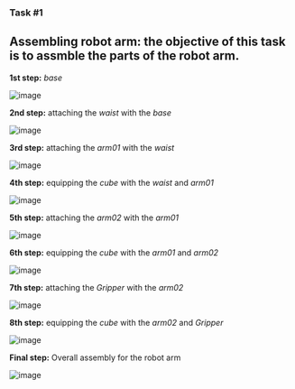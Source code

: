 ### Task #1
## Assembling robot arm: the objective of this task is to assmble the parts of the robot arm.

**1st step:** _base_

![image](https://user-images.githubusercontent.com/85939115/122606360-7eb3c000-d081-11eb-9b1a-4b749468a5cd.png)

**2nd step:** attaching the _waist_ with the _base_

![image](https://user-images.githubusercontent.com/85939115/122606475-a9057d80-d081-11eb-9dbc-316656e1e667.png)

**3rd step:** attaching the _arm01_ with the _waist_

![image](https://user-images.githubusercontent.com/85939115/122606527-bcb0e400-d081-11eb-8be6-c78e8de2864e.png)

**4th step:** equipping the _cube_ with the _waist_ and _arm01_

![image](https://user-images.githubusercontent.com/85939115/122606583-d81bef00-d081-11eb-889a-82243a0c9c41.png)

**5th step:**  attaching the _arm02_ with the _arm01_

![image](https://user-images.githubusercontent.com/85939115/122606604-e66a0b00-d081-11eb-89d9-bbc933e0c9e7.png)

**6th step:** equipping the _cube_ with the _arm01_ and _arm02_

![image](https://user-images.githubusercontent.com/85939115/122606645-f5e95400-d081-11eb-9182-ad3d1c7b3b04.png)

**7th step:**  attaching the _Gripper_ with the _arm02_

![image](https://user-images.githubusercontent.com/85939115/122606696-06013380-d082-11eb-91d9-3b2ebc7cda52.png)

**8th step:** equipping the _cube_ with the _arm02_ and _Gripper_

![image](https://user-images.githubusercontent.com/85939115/122606730-11ecf580-d082-11eb-9e67-d1c6eeaf54d2.png)

**Final step:** Overall assembly for the robot arm

![image](https://user-images.githubusercontent.com/85939115/122607787-c9ced280-d083-11eb-8826-f544e2568368.png)

